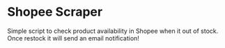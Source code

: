 # Shopee Scraper
Simple script to check product availability in Shopee when it out of stock. Once restock it will send an email notification! 
